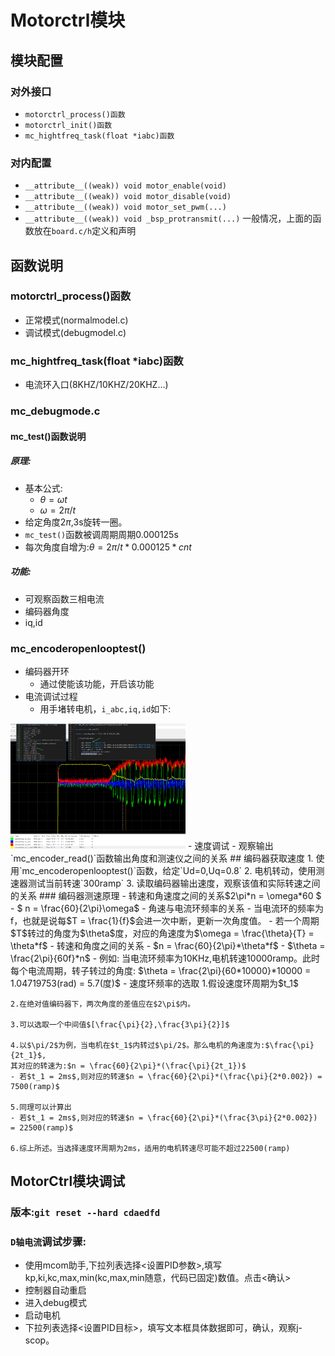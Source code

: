 
# Motorctrl模块
## 模块配置
### 对外接口
-   `motorctrl_process()函数`
-   `motorctrl_init()函数`
-   `mc_hightfreq_task(float *iabc)函数`
### 对内配置
- `__attribute__((weak)) void motor_enable(void)`
- `__attribute__((weak)) void motor_disable(void)`
- `__attribute__((weak)) void motor_set_pwm(...)`
- `__attribute__((weak)) void _bsp_protransmit(...)`
一般情况，上面的函数放在`board.c/h`定义和声明

## 函数说明
### motorctrl_process()函数
- 正常模式(normalmodel.c)
- 调试模式(debugmodel.c)
### mc_hightfreq_task(float *iabc)函数
- 电流环入口(8KHZ/10KHZ/20KHZ...)

### mc_debugmode.c
#### mc_test()函数说明

##### 原理:
- 基本公式:
    - $\theta = \omega t$
    - $\omega = 2 \pi /t$
- 给定角度$2\pi$,3s旋转一圈。
- `mc_test()`函数被调周期周期0.000125s
- 每次角度自增为:$\theta = 2\pi/t * 0.000125 * cnt$

##### 功能:
- 可观察函数三相电流
- 编码器角度
- iq,id
### mc_encoderopenlooptest()
- 编码器开环
    - 通过使能该功能，开启该功能
- 电流调试过程
    - 用手堵转电机，`i_abc,iq,id`如下:
<img src="./images/编码器开环效果图.png" alt="编码器开环效果图" width="280" >
- 速度调试
    - 观察输出`mc_encoder_read()`函数输出角度和测速仪之间的关系
## 编码器获取速度
1. 使用`mc_encoderopenlooptest()`函数，给定`Ud=0,Uq=0.8`
2. 电机转动，使用测速器测试当前转速`300ramp`
3. 读取编码器输出速度，观察该值和实际转速之间的关系
### 编码器测速原理
- 转速和角速度之间的关系$2\pi*n = \omega*60 $
    - $ n = \frac{60}{2\pi}\omega$
- 角速与电流环频率的关系
    - 当电流环的频率为f，也就是说每$T = \frac{1}{f}$会进一次中断，更新一次角度值。
    - 若一个周期$T$转过的角度为$\theta$度，对应的角速度为$\omega = \frac{\theta}{T} = \theta*f$
- 转速和角度之间的关系
    - $n = \frac{60}{2\pi}*\theta*f$
    - $\theta = \frac{2\pi}{60f}*n$ 
- 例如:
    当电流环频率为10KHz,电机转速10000ramp。此时每个电流周期，转子转过的角度:
        $\theta = \frac{2\pi}{60*10000}*10000 = 1.04719753(rad) = 5.7(度)$
- 速度环频率的选取
    1.假设速度环周期为$t_1$
    
    2.在绝对值编码器下，两次角度的差值应在$2\pi$内。
    
    3.可以选取一个中间值$[\frac{\pi}{2},\frac{3\pi}{2}]$
    
    4.以$\pi/2$为例，当电机在$t_1$内转过$\pi/2$。那么电机的角速度为:$\frac{\pi}{2t_1}$,
    其对应的转速为:$n = \frac{60}{2\pi}*(\frac{\pi}{2t_1})$
    - 若$t_1 = 2ms$,则对应的转速$n = \frac{60}{2\pi}*(\frac{\pi}{2*0.002}) = 7500(ramp)$ 

    5.同理可以计算出
    - 若$t_1 = 2ms$,则对应的转速$n = \frac{60}{2\pi}*(\frac{3\pi}{2*0.002}) = 22500(ramp)$

    6.综上所述。当选择速度环周期为2ms，适用的电机转速尽可能不超过22500(ramp)


    
## MotorCtrl模块调试
### 版本:`git reset --hard cdaedfd`
### `D轴电流`调试步骤:
- 使用mcom助手,下拉列表选择<设置PID参数>,填写kp,ki,kc,max,min(kc,max,min随意，代码已固定)数值。点击<确认>
- 控制器自动重启
- 进入debug模式
- 启动电机
- 下拉列表选择<设置PID目标>，填写文本框具体数据即可，确认，观察j-scop。